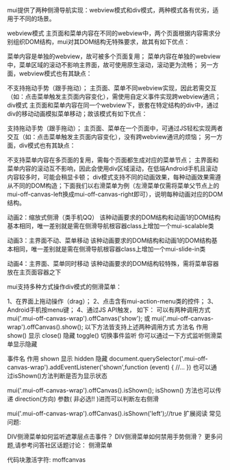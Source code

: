 mui提供了两种侧滑导航实现：webview模式和div模式，两种模式各有优劣，适用于不同的场景。

webview模式
主页面和菜单内容在不同的webview中，两个页面根据内容需求分别组织DOM结构，mui对其DOM结构无特殊要求，故其有如下优点：

菜单内容是单独的webview，故可被多个页面复用；
菜单内容在单独的webview中，菜单区域的滚动不影响主界面，故可使用原生滚动，滚动更为流畅；
另一方面，webview模式也有其缺点：

不支持拖动手势（跟手拖动）；
主页面、菜单不同webview实现，因此若需交互（如：点击菜单触发主页面内容变化），需使用自定义事件实现跨webview通讯；
div模式
主页面和菜单内容在同一个webview下，嵌套在特定结构的div中，通过div的移动动画模拟菜单移动；故该模式有如下优点：

支持拖动手势（跟手拖动）；
主页面、菜单在一个页面中，可通过JS轻松实现两者交互（如：点击菜单触发主页面内容变化），没有跨webview通讯的烦恼；
另一方面，div模式也有其缺点：

不支持菜单内容在多页面的复用，需每个页面都生成对应的菜单节点；
主界面和菜单内容的滚动互不影响，因此会使用div区域滚动，在低端Android手机且滚动内容较多时，可能会稍显卡顿；
div模式支持不同的动画效果，每种动画效果需遵从不同的DOM构造；下面我们以右滑菜单为例（左滑菜单仅需将菜单父节点上的mui-off-canvas-left换成mui-off-canvas-right即可），说明每种动画对应的DOM结构。


动画2：缩放式侧滑（类手机QQ）
该种动画要求的DOM结构和动画1的DOM结构基本相同，唯一差别就是需在侧滑导航根容器class上增加一个mui-scalable类

动画3：主界面不动、菜单移动
该种动画要求的DOM结构和动画1的DOM结构基本相同，唯一差别就是需在侧滑导航根容器class上增加一个mui-slide-in类

动画4：主界面、菜单同时移动
该种动画要求的DOM结构较特殊，需将菜单容器放在主页面容器之下


mui支持多种方式操作div模式的侧滑菜单：

1、在界面上拖动操作（drag）；
2、点击含有mui-action-menu类的控件；
3、Android手机按menu键；
4、通过JS API触发，
如下：
可以有两种调用方式
mui('.mui-off-canvas-wrap').offCanvas('show');
或
mui('.mui-off-canvas-wrap').offCanvas().show();
以下方法皆支持上述两种调用方式
方法名	作用
show()	显示
close()	隐藏
toggle()	切换事件监听
你可以通过一下方式监听侧滑菜单显示隐藏

事件名	作用
shown	显示
hidden	隐藏
document.querySelector('.mui-off-canvas-wrap').addEventListener('shown',function (event) {
    //...
})
也可以通过isShown()方法判断是否为显示状态

mui('.mui-off-canvas-wrap').offCanvas().isShown();
isShown() 方法也可以传递 direction(方向) 参数( 非必选!! )进而可以判断左右侧滑

mui('.mui-off-canvas-wrap').offCanvas().isShown('left');//true
扩展阅读
常见问题:

DIV侧滑菜单如何监听遮罩层点击事件？
DIV侧滑菜单如何禁用手势侧滑？
更多问题,请参考问答社区话题讨论： 侧滑菜单

代码块激活字符:    moffcanvas
